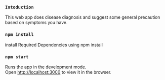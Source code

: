 

### `Intoduction`
This web app does disease diagnosis and suggest some general precaution based on symptoms you have.

### `npm install`
install Required Dependencies using npm install

### `npm start`

Runs the app in the development mode.<br />
Open [http://localhost:3000](http://localhost:3000) to view it in the browser.
